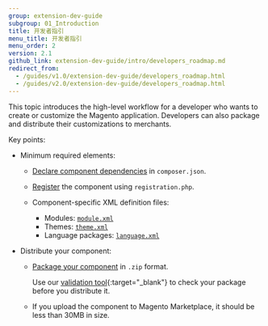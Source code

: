 ```yaml
---
group: extension-dev-guide
subgroup: 01_Introduction
title: 开发者指引
menu_title: 开发者指引
menu_order: 2
version: 2.1
github_link: extension-dev-guide/intro/developers_roadmap.md
redirect_from:
  - /guides/v1.0/extension-dev-guide/developers_roadmap.html
  - /guides/v2.0/extension-dev-guide/developers_roadmap.html
---
```


This topic introduces the high-level workflow for a developer who wants to create or customize the Magento application. Developers can also package and distribute their customizations to merchants.

Key points:

*	Minimum required elements:

	*	<a href="{{ page.baseurl }}/extension-dev-guide/build/composer-integration.html">Declare component dependencies</a> in `composer.json`.
	*	<a href="{{ page.baseurl }}/extension-dev-guide/build/component-registration.html">Register</a> the component using `registration.php`.
	*	Component-specific XML definition files:

		*	Modules: <a href="{{ page.baseurl }}/extension-dev-guide/build/create_component.html">`module.xml`</a>
		*	Themes: <a href="{{ page.baseurl }}/frontend-dev-guide/themes/theme-create.html#fedg_create_theme_how-to_declare">`theme.xml`</a>
		*	Language packages: <a href="{{ page.baseurl }}/config-guide/cli/config-cli-subcommands-i18n.html#config-cli-subcommands-xlate-pack-meta-xml">`language.xml`</a>
*	Distribute your component:

	*	<a href="{{ page.baseurl }}/extension-dev-guide/package/package_module.html">Package your component</a> in `.zip` format.

		Use our [validation tool](https://github.com/magento/marketplace-tools){:target="_blank"} to check your package before you distribute it.
	*	If you upload the component to Magento Marketplace, it should be less than 30MB in size.